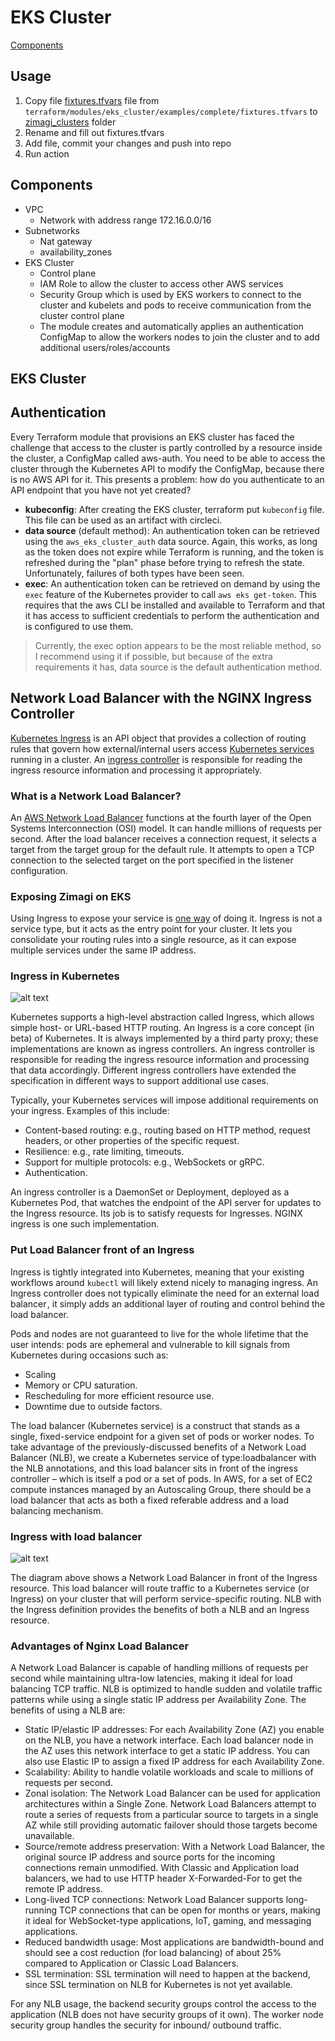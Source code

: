 # EKS Cluster

[Components](#components)

## Usage

1. Copy file [fixtures.tfvars](terraform/modules/eks_cluster/examples/complete/fixtures.tfvars) file from `terraform/modules/eks_cluster/examples/complete/fixtures.tfvars` to [zimagi_clusters](terraform/zimagi_clusters/test.tfvars) folder
2. Rename and fill out fixtures.tfvars
3. Add file, commit your changes and push into repo
4. Run action

## Components
- VPC
  - Network with address range 172.16.0.0/16
- Subnetworks
  - Nat gateway
  - availability_zones
- EKS Cluster
  - Control plane
  - IAM Role to allow the cluster to access other AWS services
  - Security Group which is used by EKS workers to connect to the cluster and kubelets and pods to receive communication from the cluster control plane
  - The module creates and automatically applies an authentication ConfigMap to allow the workers nodes to join the cluster and to add additional users/roles/accounts

## EKS Cluster

## Authentication

Every Terraform module that provisions an EKS cluster has faced the challenge that access to the cluster is partly controlled by a resource inside the cluster,
a ConfigMap called aws-auth. You need to be able to access the cluster through the Kubernetes API to modify the ConfigMap, because there is no AWS API for it.
This presents a problem: how do you authenticate to an API endpoint that you have not yet created?

- **kubeconfig**: After creating the EKS cluster, terraform put `kubeconfig` file. This file can be used as an artifact with circleci.
- **data source** (default method): An authentication token can be retrieved using the `aws_eks_cluster_auth` data source. Again, this works, as long as the token does not expire while
Terraform is running, and the token is refreshed during the "plan" phase before trying to refresh the state. Unfortunately, failures of both types have been seen.
- **exec**: An authentication token can be retrieved on demand by using the `exec` feature of the Kubernetes provider to call `aws eks get-token`. This requires
 that the aws CLI be installed and available to Terraform and that it has access to sufficient credentials to perform the authentication and is configured to use them.

> Currently, the exec option appears to be the most reliable method, so I recommend using it if possible, but because of the extra requirements it has, data source is the default authentication method.

## Network Load Balancer with the NGINX Ingress Controller

[Kubernetes Ingress](https://kubernetes.io/docs/concepts/services-networking/ingress/) is an API object that provides a collection of routing rules that govern how external/internal users access [Kubernetes services](https://kubernetes.io/docs/concepts/services-networking/service/) running in a cluster. An [ingress controller](https://kubernetes.io/docs/concepts/services-networking/ingress-controllers/) is responsible for reading the ingress resource information and processing it appropriately.

### What is a Network Load Balancer?

An [AWS Network Load Balancer](https://docs.aws.amazon.com/elasticloadbalancing/latest/network/introduction.html) functions at the fourth layer of the Open Systems Interconnection (OSI) model. It can handle millions of requests per second. After the load balancer receives a connection request, it selects a target from the target group for the default rule. It attempts to open a TCP connection to the selected target on the port specified in the listener configuration.

### Exposing Zimagi on EKS

Using Ingress to expose your service is [one way](https://kubernetes.io/docs/concepts/services-networking/service/#publishing-services-service-types) of doing it. Ingress is not a service type, but it acts as the entry point for your cluster. It lets you consolidate your routing rules into a single resource, as it can expose multiple services under the same IP address.

### Ingress in Kubernetes

![alt text](assets/docs/networking/ingress-on-k8s.png "Ingress in Kubernetes")

Kubernetes supports a high-level abstraction called Ingress, which allows simple host- or URL-based HTTP routing. An Ingress is a core concept (in beta) of Kubernetes. It is always implemented by a third party proxy; these implementations are known as ingress controllers. An ingress controller is responsible for reading the ingress resource information and processing that data accordingly. Different ingress controllers have extended the specification in different ways to support additional use cases.

Typically, your Kubernetes services will impose additional requirements on your ingress. Examples of this include:

- Content-based routing: e.g.,  routing based on HTTP method, request headers, or other properties of the  specific request.
- Resilience: e.g., rate  limiting, timeouts.
- Support for multiple  protocols: e.g., WebSockets or gRPC.
- Authentication.

An ingress controller is a DaemonSet or Deployment, deployed as a Kubernetes Pod, that watches the endpoint of the API server for updates to the Ingress resource. Its job is to satisfy requests for Ingresses. NGINX ingress is one such implementation.

### Put Load Balancer front of an Ingress

Ingress is tightly integrated into Kubernetes, meaning that your existing workflows around `kubectl` will likely extend nicely to managing ingress. An Ingress controller does not typically eliminate the need for an external load balancer , it simply adds an additional layer of routing and control behind the load balancer.

Pods and nodes are not guaranteed to live for the whole lifetime that the user intends: pods are ephemeral and vulnerable to kill signals from Kubernetes during occasions such as:

- Scaling
- Memory or CPU saturation.
- Rescheduling for more efficient resource use.
- Downtime due to outside factors.

The load balancer (Kubernetes service) is a construct that stands as a single, fixed-service endpoint for a given set of pods or worker nodes. To take advantage of the previously-discussed benefits of a Network Load Balancer (NLB), we create a Kubernetes service of  type:loadbalancer with the NLB annotations, and this load balancer sits in front of the ingress controller – which is itself a pod or a set of pods. In AWS, for a set of EC2 compute instances managed by an Autoscaling Group, there should be a load balancer that acts as both a fixed referable address and a load balancing mechanism.

### Ingress with load balancer

![alt text](assets/docs/networking/ingress-with-lb.png "Ingress with Load Balancer in EKS")

The diagram above shows a Network Load Balancer in front of the Ingress resource. This load balancer will route traffic to a Kubernetes service (or Ingress) on your cluster that will perform service-specific routing. NLB with the Ingress definition provides the benefits of both a NLB and an Ingress resource.

### Advantages of Nginx Load Balancer

A Network Load Balancer is capable of handling millions of requests per second while maintaining ultra-low latencies, making it ideal for load balancing TCP traffic. NLB is optimized to handle sudden and volatile traffic patterns while using a single static IP address per Availability Zone. The benefits of using a NLB are:

- Static IP/elastic IP addresses: For each Availability Zone (AZ) you enable on the NLB, you have a network interface. Each load balancer node in the AZ uses this network interface to get a static IP address. You can also use Elastic IP to assign a fixed IP address for each Availability Zone.
- Scalability: Ability to handle volatile workloads and scale to millions of requests per second.
- Zonal isolation: The Network Load Balancer can be used for application architectures within a Single Zone. Network Load Balancers attempt to route a series of requests from a particular source to targets in a single AZ while still providing automatic failover should those targets become unavailable.
- Source/remote address preservation: With a Network Load Balancer, the original source IP address and source ports for the incoming connections remain unmodified. With Classic and Application load balancers, we had to use HTTP header X-Forwarded-For to get the remote IP address.
- Long-lived TCP connections: Network Load Balancer supports long-running TCP connections that can be open for months or years, making it ideal for WebSocket-type applications, IoT, gaming, and messaging applications.
- Reduced bandwidth usage: Most applications are bandwidth-bound and should see a cost reduction (for load balancing) of about 25% compared to Application or Classic Load Balancers.
- SSL termination: SSL termination will need to happen at the backend, since SSL termination on NLB for Kubernetes is not yet available.

For any NLB usage, the backend security groups control the access to the application (NLB does not have security groups of it own). The worker node security group handles the security for inbound/ outbound traffic.